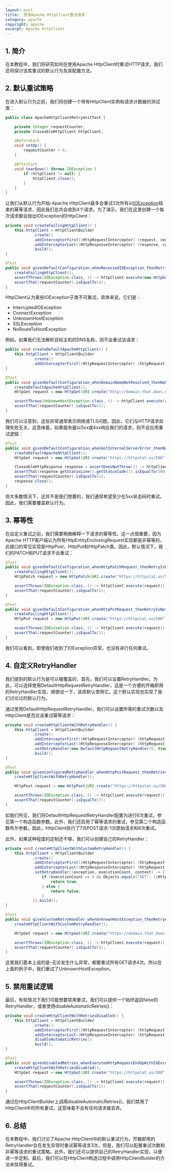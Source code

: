 ```yaml
---
layout: post
title:  使用Apache HttpClient重试请求
category: apache
copyright: apache
excerpt: Apache HttpClient
---
```


## 1. 简介

在本教程中，我们将研究如何在使用Apache HttpClient时重试HTTP请求，我们还将探讨该库重试的默认行为及其配置方法。

## 2. 默认重试策略

在进入默认行为之前，我们将创建一个带有HttpClient实例和请求计数器的测试类：

```java
public class ApacheHttpClientRetryUnitTest {

    private Integer requestCounter;
    private CloseableHttpClient httpClient;

    @BeforeEach
    void setUp() {
        requestCounter = 0;
    }

    @AfterEach
    void tearDown() throws IOException {
        if (httpClient != null) {
            httpClient.close();
        }
    }
}
```

让我们从默认行为开始-Apache HttpClient最多会重试3次所有以[IOException](https://www.baeldung.com/java-exceptions)结束的幂等请求，因此我们总共会收到4个请求。为了演示，我们在这里创建一个每次请求都会抛出IOException的HttpClient：

```java
private void createFailingHttpClient() {
    this.httpClient = HttpClientBuilder
            .create()
            .addInterceptorFirst((HttpRequestInterceptor) (request, context) -> requestCounter++)
            .addInterceptorLast((HttpResponseInterceptor) (response, context) -> { throw new IOException(); })
            .build();
}

@Test
public void givenDefaultConfiguration_whenReceviedIOException_thenRetriesPerformed() {
    createFailingHttpClient();
    assertThrows(IOException.class, () -> httpClient.execute(new HttpGet("https://httpstat.us/200")));
    assertThat(requestCounter).isEqualTo(4);
}
```

HttpClient认为某些IOException子类不可重试，具体来说，它们是：

- InterruptedIOException
- ConnectException
- UnknownHostException
- SSLException
- NoRouteToHostException

例如，如果我们无法解析目标主机的DNS名称，则不会重试该请求：

```java
public void createDefaultApacheHttpClient() {
    this.httpClient = HttpClientBuilder
            .create()
            .addInterceptorFirst((HttpRequestInterceptor) (httpRequest, httpContext) -> requestCounter++).build();
}

@Test
public void givenDefaultConfiguration_whenDomainNameNotResolved_thenNoRetryApplied() {
    createDefaultApacheHttpClient();
    HttpGet request = new HttpGet(URI.create("http://domain.that.does.not.exist:80/api/v1"));

    assertThrows(UnknownHostException.class, () -> httpClient.execute(request));
    assertThat(requestCounter).isEqualTo(1);
}
```

我们可以注意到，这些异常通常表示网络或TLS问题。因此，它们与HTTP请求处理失败无关。这意味着，如果服务器以5xx或4xx响应我们的请求，则不会应用重试逻辑：

```java
@Test
public void givenDefaultConfiguration_whenGotInternalServerError_thenNoRetryLogicApplied() throws IOException {
    createDefaultApacheHttpClient();
    HttpGet request = new HttpGet(URI.create("https://httpstat.us/500"));

    CloseableHttpResponse response = assertDoesNotThrow(() -> httpClient.execute(request));
    assertThat(response.getStatusLine().getStatusCode()).isEqualTo(500);
    assertThat(requestCounter).isEqualTo(1);
    response.close();
}
```

但大多数情况下，这并不是我们想要的，我们通常希望至少在5xx状态码时重试。因此，我们需要覆盖默认行为。

## 3. 幂等性

在自定义重试之前，我们需要稍微解释一下请求的幂等性。这一点很重要，因为Apache HTTP客户端认为所有HttpEntityEnclosingRequest实现都是非幂等的，此接口的常见实现是HttpPost、HttpPut和HttpPatch类。因此，默认情况下，我们的PATCH和PUT请求不会重试：

```java
@Test
public void givenDefaultConfiguration_whenHttpPatchRequest_thenRetryIsNotApplied() {
    createFailingHttpClient();
    HttpPatch request = new HttpPatch(URI.create("https://httpstat.us/500"));

    assertThrows(IOException.class, () -> httpClient.execute(request));
    assertThat(requestCounter).isEqualTo(1);
}

@Test
public void givenDefaultConfiguration_whenHttpPutRequest_thenRetryIsNotApplied() {
    createFailingHttpClient();
    HttpPut request = new HttpPut(URI.create("https://httpstat.us/500"));

    assertThrows(IOException.class, () -> httpClient.execute(request));
    assertThat(requestCounter).isEqualTo(1);
}
```

我们可以看到，即使我们收到了IOException异常，也没有进行任何重试。

## 4. 自定义RetryHandler

我们提到的默认行为是可以被覆盖的，首先，我们可以设置RetryHandler。为此，可以选择使用DefaultHttpRequestRetryHandler，这是一个方便的开箱即用的RetryHandler实现，顺便说一下，该库默认使用它。这个默认实现也实现了我们讨论过的默认行为。

通过使用DefaultHttpRequestRetryHandler，我们可以设置所需的重试次数以及HttpClient是否应该重试幂等请求：

```java
private void createHttpClientWithRetryHandler() {
    this.httpClient = HttpClientBuilder
            .create()
            .addInterceptorFirst((HttpRequestInterceptor) (httpRequest, httpContext) -> requestCounter++)
            .addInterceptorLast((HttpResponseInterceptor) (httpRequest, httpContext) -> { throw new IOException(); })
            .setRetryHandler(new DefaultHttpRequestRetryHandler(6, true))
            .build();
}

@Test
public void givenConfiguredRetryHandler_whenHttpPostRequest_thenRetriesPerformed() {
    createHttpClientWithRetryHandler();

    HttpPost request = new HttpPost(URI.create("https://httpstat.us/500"));

    assertThrows(IOException.class, () -> httpClient.execute(request));
    assertThat(requestCounter).isEqualTo(7);
}
```

如我们所见，我们将DefaultHttpRequestRetryHandler配置为进行6次重试，参见第一个构造函数参数。此外，我们还启用了幂等请求的重试，参见第二个构造函数布尔参数。因此，HttpCleint执行了7次POST请求-1次原始请求和6次重试。

此外，如果这种程度的定制还不够，我们可以创建自己的RetryHandler：

```java
private void createHttpClientWithCustomRetryHandler() {
    this.httpClient = HttpClientBuilder
            .create()
            .addInterceptorFirst((HttpRequestInterceptor) (httpRequest, httpContext) -> requestCounter++)
            .addInterceptorLast((HttpResponseInterceptor) (httpRequest, httpContext) -> { throw new IOException(); })
            .setRetryHandler((exception, executionCount, context) -> {
                if (executionCount <= 4 && Objects.equals("GET", ((HttpClientContext) context).getRequest().getRequestLine().getMethod())) {
                    return true;
                } else {
                    return false;
                }
            }).build();
}

@Test
public void givenCustomRetryHandler_whenUnknownHostException_thenRetryAnyway() {
    createHttpClientWithCustomRetryHandler();

    HttpGet request = new HttpGet(URI.create("https://domain.that.does.not.exist/200"));

    assertThrows(IOException.class, () -> httpClient.execute(request));
    assertThat(requestCounter).isEqualTo(5);
}
```

这里我们基本上说的是-无论发生什么异常，都要重试所有GET请求4次。所以在上面的例子中，我们重试了UnknownHostException。

## 5. 禁用重试逻辑

最后，有些情况下我们可能想要禁用重试，我们可以提供一个始终返回false的RetryHandler，或者使用disableAutomaticRetries()：

```java
private void createHttpClientWithRetriesDisabled() {
    this.httpClient = HttpClientBuilder
            .create()
            .addInterceptorFirst((HttpRequestInterceptor) (httpRequest, httpContext) -> requestCounter++)
            .addInterceptorLast((HttpResponseInterceptor) (httpRequest, httpContext) -> { throw new IOException(); })
            .disableAutomaticRetries()
            .build();
}

@Test
public void givenDisabledRetries_whenExecutedHttpRequestEndUpWithIOException_thenRetryIsNotApplied() {
    createHttpClientWithRetriesDisabled();
    HttpGet request = new HttpGet(URI.create("https://httpstat.us/200"));

    assertThrows(IOException.class, () -> httpClient.execute(request));
    assertThat(requestCounter).isEqualTo(1);
}
```

通过在HttpClientBuilder上调用disableAutomaticRetries()，我们禁用了HttpClient中的所有重试，这意味着不会有任何请求被丢弃。

## 6. 总结

在本教程中，我们讨论了Apache HttpClient中的默认重试行为，开箱即用的RetryHandler会在发生异常时重试幂等请求3次，但是，我们可以配置重试次数和非幂等请求的重试策略。此外，我们还可以提供自己的RetryHandler实现，以便进一步定制。最后，我们可以在HttpClient构造过程中调用HttpClientBuilder的方法来禁用重试。